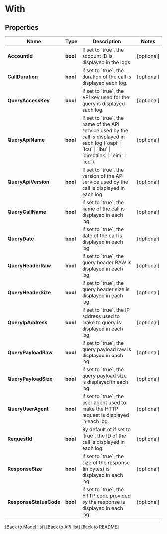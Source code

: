 # With

## Properties

Name | Type | Description | Notes
------------ | ------------- | ------------- | -------------
**AccountId** | **bool** | If set to &#x60;true&#x60;, the account ID is displayed in the logs. | [optional] 
**CallDuration** | **bool** | If set to &#x60;true&#x60;, the duration of the call is displayed each log. | [optional] 
**QueryAccessKey** | **bool** | If set to &#x60;true&#x60;, the API key used for the query is displayed each log. | [optional] 
**QueryApiName** | **bool** | If set to &#x60;true&#x60;, the name of the API service used by the call is displayed in each log (&#x60;oapi&#x60; \\| &#x60;fcu&#x60; \\| &#x60;lbu&#x60; \\| &#x60;directlink&#x60; \\| &#x60;eim&#x60; \\| &#x60;icu&#x60;). | [optional] 
**QueryApiVersion** | **bool** | If set to &#x60;true&#x60;, the version of the API service used by the call is displayed in each log. | [optional] 
**QueryCallName** | **bool** | If set to &#x60;true&#x60;, the name of the call is displayed in each log. | [optional] 
**QueryDate** | **bool** | If set to &#x60;true&#x60;, the date of the call is displayed in each log. | [optional] 
**QueryHeaderRaw** | **bool** | If set to &#x60;true&#x60;, the query header RAW is displayed in each log. | [optional] 
**QueryHeaderSize** | **bool** | If set to &#x60;true&#x60;, the query header size is displayed in each log. | [optional] 
**QueryIpAddress** | **bool** | If set to &#x60;true&#x60;, the IP address used to make to query is displayed in each log. | [optional] 
**QueryPayloadRaw** | **bool** | If set to &#x60;true&#x60;, the query payload raw is displayed in each log. | [optional] 
**QueryPayloadSize** | **bool** | If set to &#x60;true&#x60;, the query payload size is displayed in each log. | [optional] 
**QueryUserAgent** | **bool** | If set to &#x60;true&#x60;, the user agent used to make the HTTP request is displayed in each log. | [optional] 
**RequestId** | **bool** | By default ot if set to &#x60;true&#x60;, the ID of the call is displayed in each log. | [optional] 
**ResponseSize** | **bool** | If set to &#x60;true&#x60;, the size of the response (in bytes) is displayed in each log. | [optional] 
**ResponseStatusCode** | **bool** | If set to &#x60;true&#x60;, the HTTP code provided by the response is displayed in each log. | [optional] 

[[Back to Model list]](../README.md#documentation-for-models) [[Back to API list]](../README.md#documentation-for-api-endpoints) [[Back to README]](../README.md)


